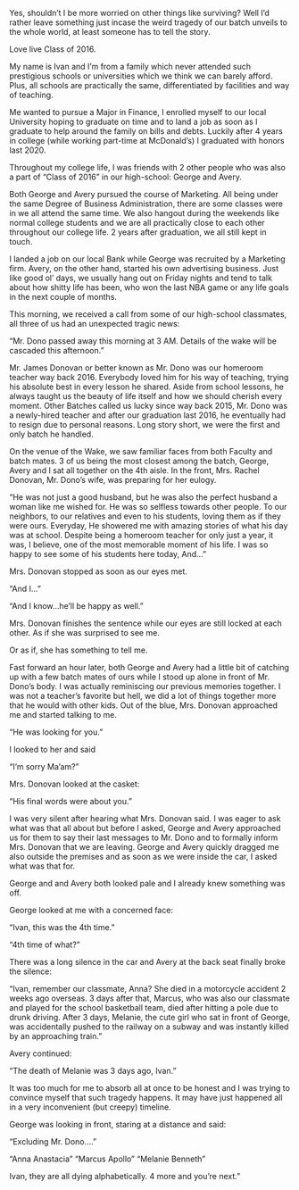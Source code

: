 Yes, shouldn’t I be more worried on other things like surviving? Well I’d rather leave something just incase the weird tragedy of our batch unveils to the whole world, at least someone has to tell the story.

Love live Class of 2016.

My name is Ivan and I’m from a family which never attended such prestigious schools or universities which we think we can barely afford. Plus, all schools are practically the same, differentiated by facilities and way of teaching. 

Me wanted to pursue a Major in Finance, I enrolled myself to our local University hoping to graduate on time and to land a job as soon as I graduate to help around the family on bills and debts. Luckily after 4 years in college (while working part-time at McDonald’s) I graduated with honors last 2020.

Throughout my college life, I was friends with 2 other people who was also a part of “Class of 2016” in our high-school: George and Avery.

Both George and Avery pursued the course of Marketing. All being under the same Degree of Business Administration, there are some classes were in we all attend the same time. We also hangout during the weekends like normal college students and we are all practically close to each other throughout our college life. 2 years after graduation, we all still kept in touch.


I landed a job on our local Bank while George was recruited by a Marketing firm. Avery, on the other hand, started his own advertising business. Just like good ol’ days, we usually hang out on Friday nights and tend to talk about how shitty life has been, who won the last NBA game or any life goals in the next couple of months.

This morning, we received a call from some of our high-school classmates, all three of us had an unexpected tragic news:

“Mr. Dono passed away this morning at 3 AM. Details of the wake will be cascaded this afternoon.”

Mr. James Donovan or better known as Mr. Dono was our homeroom teacher way back 2016. Everybody loved him for his way of teaching, trying his absolute best in every lesson he shared. Aside from school lessons, he always taught us the beauty of life itself and how we should cherish every moment. Other Batches called us lucky since way back 2015, Mr. Dono was a newly-hired teacher and after our graduation last 2016, he eventually had to resign due to personal reasons. Long story short, we were the first and only batch he handled.

On the venue of the Wake, we saw familiar faces from both Faculty and batch mates. 3 of us being the most closest among the batch, George, Avery and I sat all together on the 4th aisle. In the front, Mrs. Rachel Donovan, Mr. Dono’s wife, was preparing for her eulogy.

“He was not just a good husband, but he was also the perfect husband a woman like me wished for. He was so selfless towards other people. To our neighbors, to our relatives and even to his students, loving them as if they were ours. Everyday, He showered me with amazing stories of what his day was at school. Despite being a homeroom teacher for only just a year, it was, I believe, one of the most memorable moment of his life. I was so happy to see some of his students here today, And…”

Mrs. Donovan stopped as soon as our eyes met.

“And I…”

“And I know…he’ll be happy as well.”

Mrs. Donovan finishes the sentence while our eyes are still locked at each other. As if she was surprised to see me.

Or as if, she has something to tell me.


Fast forward an hour later, both George and Avery had a little bit of catching up with a few batch mates of ours while I stood up alone in front of Mr. Dono’s body. I was actually reminiscing our previous memories together. I was not a teacher’s favorite but hell, we did a lot of things together more that he would with other kids. Out of the blue, Mrs. Donovan approached me and started talking to me.

“He was looking for you.”

I looked to her and said

“I’m sorry Ma’am?”

Mrs. Donovan looked at the casket:

“His final words were about you.”

I was very silent after hearing what Mrs. Donovan said. I was eager to ask what was that all about but before I asked, George and Avery approached us for them to say their last messages to Mr. Dono and to formally inform Mrs. Donovan that we are leaving. George and Avery quickly dragged me also outside the premises and as soon as we were inside the car, I asked what was that for.

George and and Avery both looked pale and I already knew something was off.

George looked at me with a concerned face:

“Ivan, this was the 4th time.”

“4th time of what?”

There was a long silence in the car and Avery at the back seat finally broke the silence:

“Ivan, remember our classmate, Anna? She died in a motorcycle accident 2 weeks ago overseas. 3 days after that, Marcus, who was also our classmate and played for the school basketball team, died after hitting a pole due to drunk driving. After 3 days, Melanie, the cute girl who sat in front of George, was accidentally pushed to the railway on a subway and was instantly killed by an approaching train.”

Avery continued:

“The death of Melanie was 3 days ago, Ivan.”

It was too much for me to absorb all at once to be honest and I was trying to convince myself that such tragedy happens. It may have just happened all in a very inconvenient (but creepy) timeline.

George was looking in front, staring at a distance and said:

“Excluding Mr. Dono….”

“Anna Anastacia”
“Marcus Apollo”
“Melanie Benneth”

Ivan, they are all dying alphabetically. 4 more and you’re next.”